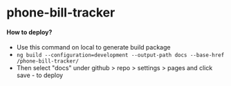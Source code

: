 # phone-bill-tracker
#### How to deploy?
- Use this command on local to generate build package
- `ng build --configuration=development --output-path docs --base-href /phone-bill-tracker/`
- Then select "docs" under github > repo > settings > pages and click save - to deploy